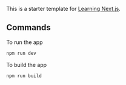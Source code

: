 This is a starter template for [Learning Next.js](https://nextjs.org/learn).

## Commands
To run the app
```bash
npm run dev
```

To build the app
```bash
npm run build
```